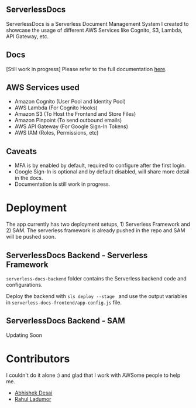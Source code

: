 ## ServerlessDocs
ServerlessDocs is a Serverless Document Management System I created to showcase the usage of different AWS Services like Cognito, S3, Lambda, API Gateway, etc. 

## Docs
[Still work in progress] Please refer to the full documentation [here](https://dhaval-b-nagar.gitbook.io/serverless-cognito-s3). 

## AWS Services used
- Amazon Cognito (User Pool and Identity Pool)
- AWS Lambda (For Cognito Hooks)
- Amazon S3 (To Host the Frontend and Store Files)
- Amazon Pinpoint (To send outbound emails)
- AWS API Gateway (For Google Sign-In Tokens)
- AWS IAM (Roles, Permissions, etc)

## Caveats
- MFA is by enabled by default, required to configure after the first login.
- Google Sign-In is optional and by default disabled, will share more detail in the docs.
- Documentation is still work in progress.

# Deployment 
The app currently has two deployment setups, 1) Serverless Framework and 2) SAM. The serverless framework is already pushed in the repo and SAM will be pushed soon.

## ServerlessDocs Backend - Serverless Framework
`serverless-docs-backend` folder contains the Serverless backend code and configurations. 

Deploy the backend with `sls deploy --stage ` and use the output variables in `serverless-docs-frontend/app-config.js` file.

## ServerlessDocs Backend - SAM
Updating Soon


# Contributors
I couldn't do it alone :) and glad that I work with AWSome people to help me.

- [Abhishek Desai](https://github.com/AbhishekDesai99)
- [Rahul Ladumor](https://www.linkedin.com/in/rahulladumor/)

